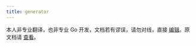 ```yaml
---
title: generator
---
```


<Alert type="warning">
  本人非专业翻译，也非专业 Go 开发，文档若有谬误，请勿对线，直接 <a href="https://github.com/youngjuning/youngjuning.github.io/edit/main/docs/cobra/generator.md">编辑</a>。原文档请 <a href="https://github.com/spf13/cobra/blob/master/cobra/README.md">查看</a>。
</Alert>
